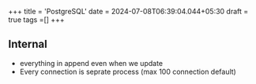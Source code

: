 +++
title = 'PostgreSQL'
date = 2024-07-08T06:39:04.044+05:30
draft = true
tags =[]
+++ 


## Internal
- everything in append even when we update
- Every connection is seprate process (max 100 connection default)